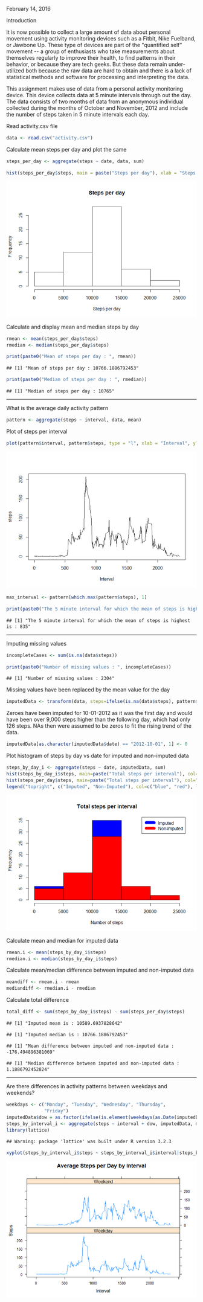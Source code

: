 February 14, 2016  

Introduction

It is now possible to collect a large amount of data about personal movement using activity monitoring devices such as a Fitbit, Nike Fuelband, or Jawbone Up. These type of devices are part of the "quantified self" movement -- a group of enthusiasts who take measurements about themselves regularly to improve their health, to find patterns in their behavior, or because they are tech geeks. But these data remain under-utilized both because the raw data are hard to obtain and there is a lack of statistical methods and software for processing and interpreting the data.

This assignment makes use of data from a personal activity monitoring device. This device collects data at 5 minute intervals through out the day. The data consists of two months of data from an anonymous individual collected during the months of October and November, 2012 and include the number of steps taken in 5 minute intervals each day.

Read activity.csv file


```r
data <- read.csv("activity.csv")
```

Calculate mean steps per day and plot the same


```r
steps_per_day <- aggregate(steps ~ date, data, sum)
```


```r
hist(steps_per_day$steps, main = paste("Steps per day"), xlab = "Steps per day")
```

![](project1_files/figure-html/unnamed-chunk-3-1.png)

Calculate and display mean and median steps by day


```r
rmean <- mean(steps_per_day$steps)
rmedian <- median(steps_per_day$steps)
```


```r
print(paste0("Mean of steps per day : ", rmean))
```

```
## [1] "Mean of steps per day : 10766.1886792453"
```

```r
print(paste0("Median of steps per day : ", rmedian))
```

```
## [1] "Median of steps per day : 10765"
```

---
What is the average daily activity pattern 


```r
pattern <- aggregate(steps ~ interval, data, mean)
```

Plot of steps per interval


```r
plot(pattern$interval, pattern$steps, type = "l", xlab = "Interval", ylab="steps")
```

![](project1_files/figure-html/unnamed-chunk-7-1.png)


```r
max_interval <- pattern[which.max(pattern$steps), 1]
```


```r
print(paste0("The 5 minute interval for which the mean of steps is highest is : ", max_interval))
```

```
## [1] "The 5 minute interval for which the mean of steps is highest is : 835"
```

---
Imputing missing values


```r
incompleteCases <- sum(is.na(data$steps))
```


```r
print(paste0("Number of missing values : ", incompleteCases))
```

```
## [1] "Number of missing values : 2304"
```

Missing values have been replaced by the mean value for the day


```r
imputedData <- transform(data, steps=ifelse(is.na(data$steps), pattern$steps[match(data$interval, pattern$interval)], data$steps))
```

Zeroes have been imputed for 10-01-2012 as it was the first day and would have been over 9,000 steps higher than the following day, which had only 126 steps. NAs then were assumed to be zeros to fit the rising trend of the data.


```r
imputedData[as.character(imputedData$date) == "2012-10-01", 1] <- 0
```

Plot histogram of steps by day vs date for imputed and non-imputed data


```r
steps_by_day_i <- aggregate(steps ~ date, imputedData, sum)
hist(steps_by_day_i$steps, main=paste("Total steps per interval"), col="blue", xlab="Number of steps")
hist(steps_per_day$steps, main=paste("Total steps per interval"), col="red", xlab="Number of steps", add=T)
legend("topright", c("Imputed", "Non-Imputed"), col=c("blue", "red"), lwd=10)
```

![](project1_files/figure-html/unnamed-chunk-14-1.png)

Calculate mean and median for imputed data


```r
rmean.i <- mean(steps_by_day_i$steps)
rmedian.i <- median(steps_by_day_i$steps)
```

Calculate mean/median difference between imputed and non-imputed data


```r
meandiff <- rmean.i - rmean
mediandiff <- rmedian.i - rmedian
```

Calculate total difference


```r
total_diff <- sum(steps_by_day_i$steps) - sum(steps_per_day$steps)
```


```
## [1] "Imputed mean is : 10589.6937828642"
```

```
## [1] "Imputed median is : 10766.1886792453"
```

```
## [1] "Mean difference between imputed and non-imputed data : -176.494896381069"
```

```
## [1] "Median difference between imputed and non-imputed data : 1.1886792452824"
```

---
Are there differences in activity patterns between weekdays and weekends?


```r
weekdays <- c("Monday", "Tuesday", "Wednesday", "Thursday", 
              "Friday")
imputedData$dow = as.factor(ifelse(is.element(weekdays(as.Date(imputedData$date)),weekdays), "Weekday", "Weekend"))
steps_by_interval_i <- aggregate(steps ~ interval + dow, imputedData, mean)
library(lattice)
```

```
## Warning: package 'lattice' was built under R version 3.2.3
```

```r
xyplot(steps_by_interval_i$steps ~ steps_by_interval_i$interval|steps_by_interval_i$dow, main="Average Steps per Day by Interval",xlab="Interval", ylab="Steps",layout=c(1,2), type="l")
```

![](project1_files/figure-html/unnamed-chunk-19-1.png)

